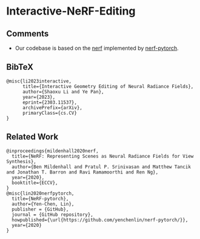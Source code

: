 # Interactive-NeRF-Editing


















## Comments

- Our codebase is based on the [nerf](https://github.com/bmild/nerf) implemented by [nerf-pytorch](https://github.com/yenchenlin/nerf-pytorch).
## BibTeX

```
@misc{li2023interactive,
      title={Interactive Geometry Editing of Neural Radiance Fields}, 
      author={Shaoxu Li and Ye Pan},
      year={2023},
      eprint={2303.11537},
      archivePrefix={arXiv},
      primaryClass={cs.CV}
}
```
## Related Work

```
@inproceedings{mildenhall2020nerf,
  title={NeRF: Representing Scenes as Neural Radiance Fields for View Synthesis},
  author={Ben Mildenhall and Pratul P. Srinivasan and Matthew Tancik and Jonathan T. Barron and Ravi Ramamoorthi and Ren Ng},
  year={2020},
  booktitle={ECCV},
}
@misc{lin2020nerfpytorch,
  title={NeRF-pytorch},
  author={Yen-Chen, Lin},
  publisher = {GitHub},
  journal = {GitHub repository},
  howpublished={\url{https://github.com/yenchenlin/nerf-pytorch/}},
  year={2020}
}
```
